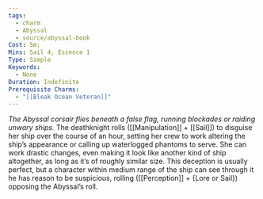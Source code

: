 ```yaml
---
tags:
  - charm
  - Abyssal
  - source/abyssal-book
Cost: 5m; 
Mins: Sail 4, Essence 1
Type: Simple
Keywords:
  - None
Duration: Indefinite
Prerequisite Charms:
  - "[[Bleak Ocean Veteran]]"
---
```

*The Abyssal corsair flies beneath a false flag, running blockades or raiding unwary ships.*
The deathknight rolls ([[Manipulation]] + [[Sail]]) to disguise her ship over the course of an hour, setting her crew to work altering the ship’s appearance or calling up waterlogged phantoms to serve. She can work drastic changes, even making it look like another kind of ship altogether, as long as it’s of roughly similar size.
This deception is usually perfect, but a character within medium range of the ship can see through it he has reason to be suspicious, rolling ([[Perception]] + {Lore or Sail}) opposing the Abyssal’s roll.